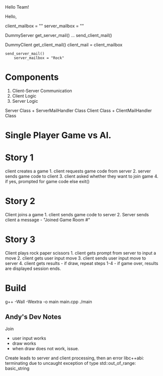 Hello Team!

Hello, 

client_mailbox = ""
server_mailbox = "" 

DummyServer
    get_server_mail()
    ... 
    send_client_mail()

DummyClient
    get_client_mail()
        client_mail = client_mailbox

    send_server_mail()
        server_mailbox = "Rock"

# Components 
1. Client-Server Communication
2. Client Logic
3. Server Logic

Server Class + ServerMailHandler Class 
Client Class + ClientMailHandler Class 


# Single Player Game vs AI. 
# Story 1
client creates a game
    1. client requests game code from server
    2. server sends game code to client
    3. client asked whether they want to join game
    4. if yes, prompted for game code else exit()

# Story 2
Client joins a game
    1. client sends game code to server
    2. Server sends client a message - "Joined Game Room #"

# Story 3
Client plays rock paper scissors 
    1. client gets prompt from server to input a move 
    2. client gets user input move 
    3. client sends user input move to server 
    4. client gets results 
    - if draw, repeat steps 1-4
    - if game over, results are displayed
    session ends. 


# Build 
g++ -Wall -Wextra -o main main.cpp
./main

## Andy's Dev Notes 
Join 
- user input works
- draw works
- when draw does not work, issue.


Create leads to server and client processing, then an error
libc++abi: terminating due to uncaught exception of type std::out_of_range: basic_string
